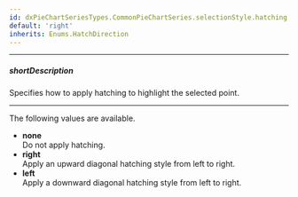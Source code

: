 ```yaml
---
id: dxPieChartSeriesTypes.CommonPieChartSeries.selectionStyle.hatching.direction
default: 'right'
inherits: Enums.HatchDirection
---
```

---
##### shortDescription
Specifies how to apply hatching to highlight the selected point.

---
The following values are available.

* **none**   
Do not apply hatching.
* **right**   
Apply an upward diagonal hatching style from left to right.
* **left**   
Apply a downward diagonal hatching style from left to right.
